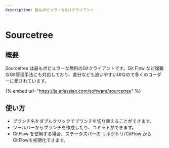 ```yaml
---
description: 最もポピュラーなGitクライアント
---
```


# Sourcetree

## 概要

Sourcetree は最もポピュラーな無料のGitクライアントです。Git Flow など複雑なGit管理手法にも対応しており、差分なども追いやすいUIなので多くのコーダーに愛されています。

{% embed url="https://ja.atlassian.com/software/sourcetree" %}

## 使い方

* ブランチ名をダブルクリックでブランチを切り替えることができます。
* ツールバーからブランチを作成したり、コミットができます。
* GitFlow を使用する場合、ステータスバーの リポジトリ/GitFlow からGitFlowを初期化できます。



